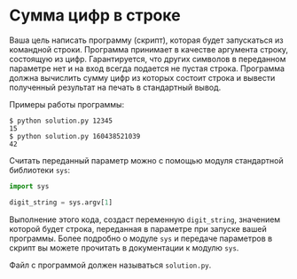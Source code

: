 # Сумма цифр в строке

Ваша цель написать программу (скрипт), которая будет запускаться из командной строки.
Программа принимает в качестве аргумента строку, состоящую из цифр.
Гарантируется, что других символов в переданном параметре нет и на вход всегда подается не пустая строка.
Программа должна вычислить сумму цифр из которых состоит строка и вывести полученный результат на печать в стандартный вывод.

Примеры работы программы:

```shell
$ python solution.py 12345
15
$ python solution.py 160438521039
42
```

Считать переданный параметр можно с помощью модуля стандартной библиотеки `sys`:

```python
import sys

digit_string = sys.argv[1]
```

Выполнение этого кода, создаст переменную `digit_string`, значением которой будет строка,
переданная в параметре при запуске вашей программы.
Более подробно о модуле `sys` и передаче параметров в скрипт вы можете прочитать в документации к модулю `sys`.

Файл с программой должен называться `solution.py`.
